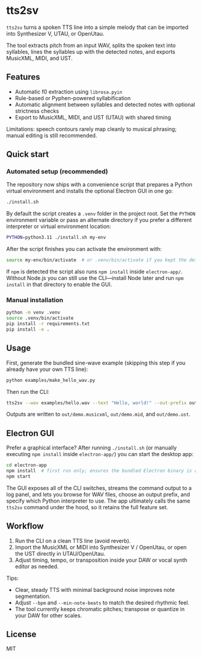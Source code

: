 # tts2sv

`tts2sv` turns a spoken TTS line into a simple melody that can be imported into Synthesizer V, UTAU, or OpenUtau.

The tool extracts pitch from an input WAV, splits the spoken text into syllables, lines the syllables up with the detected notes, and exports MusicXML, MIDI, and UST.

## Features

- Automatic f0 extraction using `librosa.pyin`
- Rule-based or Pyphen-powered syllabification
- Automatic alignment between syllables and detected notes with optional strictness checks
- Export to MusicXML, MIDI, and UST (UTAU) with shared timing

Limitations: speech contours rarely map cleanly to musical phrasing; manual editing is still recommended.

## Quick start

### Automated setup (recommended)

The repository now ships with a convenience script that prepares a Python
virtual environment and installs the optional Electron GUI in one go:

```bash
./install.sh
```

By default the script creates a `.venv` folder in the project root. Set the
`PYTHON` environment variable or pass an alternate directory if you prefer a
different interpreter or virtual environment location:

```bash
PYTHON=python3.11 ./install.sh my-env
```

After the script finishes you can activate the environment with:

```bash
source my-env/bin/activate  # or .venv/bin/activate if you kept the default
```

If `npm` is detected the script also runs `npm install` inside
`electron-app/`. Without Node.js you can still use the CLI—install Node later
and run `npm install` in that directory to enable the GUI.

### Manual installation

```bash
python -m venv .venv
source .venv/bin/activate
pip install -r requirements.txt
pip install -e .
```

## Usage

First, generate the bundled sine-wave example (skipping this step if you already
have your own TTS line):

```bash
python examples/make_hello_wav.py
```

Then run the CLI:

```bash
tts2sv --wav examples/hello.wav --text "Hello, world!" --out-prefix out/demo --bpm 120
```

Outputs are written to `out/demo.musicxml`, `out/demo.mid`, and `out/demo.ust`.

## Electron GUI

Prefer a graphical interface? After running `./install.sh` (or manually
executing `npm install` inside `electron-app/`) you can start the desktop app:

```bash
cd electron-app
npm install  # first run only; ensures the bundled Electron binary is available
npm start
```

The GUI exposes all of the CLI switches, streams the command output to a log
panel, and lets you browse for WAV files, choose an output prefix, and specify
which Python interpreter to use. The app ultimately calls the same
`tts2sv` command under the hood, so it retains the full feature set.

## Workflow

1. Run the CLI on a clean TTS line (avoid reverb).
2. Import the MusicXML or MIDI into Synthesizer V / OpenUtau, or open the UST directly in UTAU/OpenUtau.
3. Adjust timing, tempo, or transposition inside your DAW or vocal synth editor as needed.

Tips:

- Clear, steady TTS with minimal background noise improves note segmentation.
- Adjust `--bpm` and `--min-note-beats` to match the desired rhythmic feel.
- The tool currently keeps chromatic pitches; transpose or quantize in your DAW for other scales.

## License

MIT
